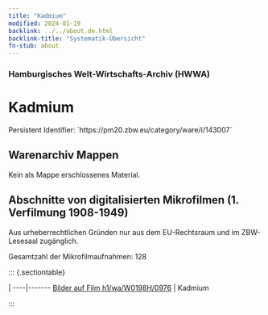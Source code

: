 ```yaml
---
title: "Kadmium"
modified: 2024-01-19
backlink: ../../about.de.html
backlink-title: "Systematik-Übersicht"
fn-stub: about
---
```


### Hamburgisches Welt-Wirtschafts-Archiv (HWWA)

# Kadmium

<div class="hint">Persistent Identifier: `https://pm20.zbw.eu/category/ware/i/143007`</div>







## Warenarchiv Mappen





Kein als Mappe erschlossenes Material.



<a id="filmsections" />

## Abschnitte von digitalisierten Mikrofilmen (1. Verfilmung 1908-1949)

<p>Aus urheberrechtlichen Gründen nur aus dem EU-Rechtsraum und im ZBW-Lesesaal zugänglich.</p>


<p>Gesamtzahl der Mikrofilmaufnahmen: 128</p>





::: {.sectiontable}

 | 
----|-------
<a class="btn" href="https://pm20.zbw.eu/film/h1/wa/W0198H/0976" rel="nofollow">Bilder auf Film h1/wa/W0198H/0976</a> | Kadmium


:::
















